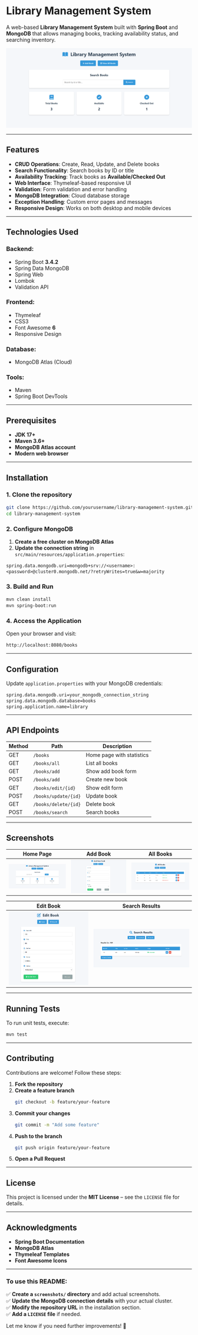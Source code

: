 # **Library Management System**  

A web-based **Library Management System** built with **Spring Boot** and **MongoDB** that allows managing books, tracking availability status, and searching inventory.  

![Library Management System Screenshot](screenshots/home.png)  

---

## **Features**  

- **CRUD Operations**: Create, Read, Update, and Delete books  
- **Search Functionality**: Search books by ID or title  
- **Availability Tracking**: Track books as **Available/Checked Out**  
- **Web Interface**: Thymeleaf-based responsive UI  
- **Validation**: Form validation and error handling  
- **MongoDB Integration**: Cloud database storage  
- **Exception Handling**: Custom error pages and messages  
- **Responsive Design**: Works on both desktop and mobile devices  

---

## **Technologies Used**  

### **Backend:**  
- Spring Boot **3.4.2**  
- Spring Data MongoDB  
- Spring Web  
- Lombok  
- Validation API  

### **Frontend:**  
- Thymeleaf  
- CSS3  
- Font Awesome **6**  
- Responsive Design  

### **Database:**  
- MongoDB Atlas (Cloud)  

### **Tools:**  
- Maven  
- Spring Boot DevTools  

---

## **Prerequisites**  

- **JDK 17+**  
- **Maven 3.6+**  
- **MongoDB Atlas account**  
- **Modern web browser**  

---

## **Installation**  

### **1. Clone the repository**  
```bash
git clone https://github.com/yourusername/library-management-system.git
cd library-management-system
```

### **2. Configure MongoDB**  

1. **Create a free cluster on MongoDB Atlas**  
2. **Update the connection string** in `src/main/resources/application.properties`:  

```properties
spring.data.mongodb.uri=mongodb+srv://<username>:<password>@cluster0.mongodb.net/?retryWrites=true&w=majority
```

### **3. Build and Run**  

```bash
mvn clean install
mvn spring-boot:run
```

### **4. Access the Application**  
Open your browser and visit:  
```bash
http://localhost:8080/books
```

---

## **Configuration**  

Update `application.properties` with your MongoDB credentials:  

```properties
spring.data.mongodb.uri=your_mongodb_connection_string
spring.data.mongodb.database=books
spring.application.name=library
```

---

## **API Endpoints**  

| Method | Path                  | Description          |
|--------|-----------------------|----------------------|
| GET    | `/books`              | Home page with statistics |
| GET    | `/books/all`          | List all books      |
| GET    | `/books/add`          | Show add book form  |
| POST   | `/books/add`          | Create new book     |
| GET    | `/books/edit/{id}`    | Show edit form      |
| POST   | `/books/update/{id}`  | Update book         |
| GET    | `/books/delete/{id}`  | Delete book         |
| POST   | `/books/search`       | Search books        |

---

## **Screenshots**  

| Home Page | Add Book | All Books |
|-----------|---------|-----------|
| ![Home](screenshots/home.png) | ![Add](screenshots/add.png) | ![List](screenshots/list.png) |

| Edit Book | Search Results |
|-----------|---------------|
| ![Edit](screenshots/edit.png) | ![Search](screenshots/search.png) |

---

## **Running Tests**  

To run unit tests, execute:  
```bash
mvn test
```

---

## **Contributing**  

Contributions are welcome! Follow these steps:  

1. **Fork the repository**  
2. **Create a feature branch**  
   ```bash
   git checkout -b feature/your-feature
   ```
3. **Commit your changes**  
   ```bash
   git commit -m "Add some feature"
   ```
4. **Push to the branch**  
   ```bash
   git push origin feature/your-feature
   ```
5. **Open a Pull Request**  

---

## **License**  

This project is licensed under the **MIT License** – see the `LICENSE` file for details.  

---

## **Acknowledgments**  

- **Spring Boot Documentation**  
- **MongoDB Atlas**  
- **Thymeleaf Templates**  
- **Font Awesome Icons**  

---

### **To use this README:**  

✅ **Create a `screenshots/` directory** and add actual screenshots.  
✅ **Update the MongoDB connection details** with your actual cluster.  
✅ **Modify the repository URL** in the installation section.  
✅ **Add a `LICENSE` file** if needed.  

Let me know if you need further improvements! 🚀

